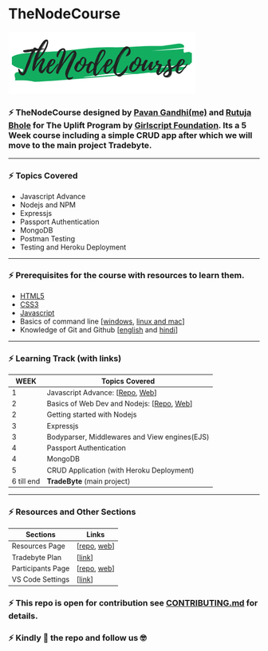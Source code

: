 # TheNodeCourse

![logo](logo.png)

### ⚡ TheNodeCourse designed by [Pavan Gandhi(me)](https://github.com/iampavangandhi) and [Rutuja Bhole](https://github.com/vectorrb) for The Uplift Program by [Girlscript Foundation](https://www.girlscript.tech/home). Its a 5 Week course including a simple CRUD app after which we will move to the main project **Tradebyte**.

---

### ⚡ Topics Covered

- Javascript Advance
- Nodejs and NPM
- Expressjs
- Passport Authentication
- MongoDB
- Postman Testing
- Testing and Heroku Deployment

---

### ⚡ Prerequisites for the course with resources to learn them.

- [HTML5](https://youtu.be/UB1O30fR-EE)
- [CSS3](https://youtu.be/yfoY53QXEnI)
- [Javascript](https://www.youtube.com/playlist?list=PLDyQo7g0_nsX8_gZAB8KD1lL4j4halQBJ)
- Basics of command line [[windows](https://youtu.be/QISdBQDEiJ8), [linux and mac](https://youtu.be/BGjTboXjH28)]
- Knowledge of Git and Github [[english](https://youtu.be/SWYqp7iY_Tc) and [hindi](https://youtu.be/iR5WIknxdkY)]

---

### ⚡ Learning Track (with links)

| WEEK       | Topics Covered                                                                                                                                                                                                                                     |
| ---------- | -------------------------------------------------------------------------------------------------------------------------------------------------------------------------------------------------------------------------------------------------- |
| 1          | Javascript Advance: [[Repo](https://github.com/iampavangandhi/TheNodeCourse/tree/master/01%20Javascript%20Advance), [Web](https://iampavangandhi.github.io/TheNodeCourse/01%20Javascript%20Advance/)]                                              |
| 2          | Basics of Web Dev and Nodejs: [[Repo](https://github.com/iampavangandhi/TheNodeCourse/tree/master/02%20Basics%20of%20Web%20Dev%20and%20Nodejs), [Web](https://iampavangandhi.github.io/TheNodeCourse/02%20Basics%20of%20Web%20Dev%20and%20Nodejs/)] |
| 2          | Getting started with Nodejs                                                                                                                                                                                                                        |
| 3          | Expressjs                                                                                                                                                                                                                                          |
| 3          | Bodyparser, Middlewares and View engines(EJS)                                                                                                                                                                                                      |
| 4          | Passport Authentication                                                                                                                                                                                                                            |
| 4          | MongoDB                                                                                                                                                                                                                                            |
| 5          | CRUD Application (with Heroku Deployment)                                                                                                                                                                                                          |
| 6 till end | **TradeByte** (main project)                                                                                                                                                                                                                       |

---

### ⚡ Resources and Other Sections

| Sections          | Links                                                                                                                                                   |
| ----------------- | ------------------------------------------------------------------------------------------------------------------------------------------------------- |
| Resources Page    | [[repo](https://github.com/iampavangandhi/TheNodeCourse/tree/master/resources), [web](https://iampavangandhi.github.io/TheNodeCourse/resources/)]       |
| Tradebyte Plan    | [[link](https://github.com/iampavangandhi/TheNodeCourse/blob/master/Tradebyte.pdf)]                                                                     |
| Participants Page | [[repo](https://github.com/iampavangandhi/TheNodeCourse/tree/master/participants), [web](https://iampavangandhi.github.io/TheNodeCourse/participants/)] |
| VS Code Settings | [[link](https://gist.github.com/iampavangandhi/039b1dc5a7cdcb007ab3691814d53130)] |

### ⚡ This repo is open for contribution see [CONTRIBUTING.md](https://github.com/iampavangandhi/TheNodeCourse/blob/master/CONTRIBUTING.md) for details.

### ⚡ Kindly 🌟 the repo and follow us 🤓
